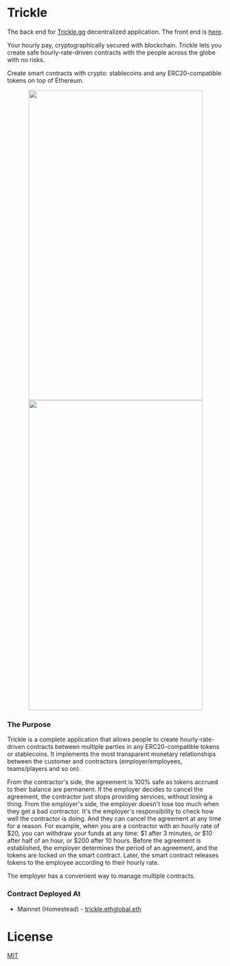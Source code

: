 # Trickle

The back end for [Trickle.gg](https://trickle.gg) decentralized application. The front end is [here](https://github.com/dreamteam-gg/trickle-frontend).

Your hourly pay, cryptographically secured with blockchain. Trickle lets you create safe hourly-rate-driven contracts with the people across the globe with no risks.

Create smart contracts with crypto: stablecoins and any ERC20-compatible tokens on top of Ethereum.

<p align="center">
  <img width="405" height="720" src="https://user-images.githubusercontent.com/4989256/56658512-78914700-66a3-11e9-85a0-cd2d906d42ff.png">
<img width="405" height="720" src="https://user-images.githubusercontent.com/4989256/56658652-d6259380-66a3-11e9-83c5-df55a5262568.png">
</p>

### The Purpose

Trickle is a complete application that allows people to create hourly-rate-driven contracts between multiple parties in any ERC20-compatible tokens or stablecoins. It implements the most transparent monetary relationships between the customer and contractors (employer/employees, teams/players and so on).

From the contractor's side, the agreement is 100% safe as tokens accrued to their balance are permanent. If the employer decides to cancel the agreement, the contractor just stops providing services, without losing a thing.
From the employer's side, the employer doesn't lose too much when they get a bad contractor. It's the employer's responsibility to check how well the contractor is doing. And they can cancel the agreement at any time for a reason.
For example, when you are a contractor with an hourly rate of $20, you can withdraw your funds at any time: $1 after 3 minutes, or $10 after half of an hour, or $200 after 10 hours. Before the agreement is established, the employer determines the period of an agreement, and the tokens are locked on the smart contract. Later, the smart contract releases tokens to the employee according to their hourly rate.

The employer has a convenient way to manage multiple contracts.

### Contract Deployed At
* Mainnet (Homestead) - [trickle.ethglobal.eth](https://etherscan.io/address/trickle.ethglobal.eth)

# License

[MIT](LICENSE)
